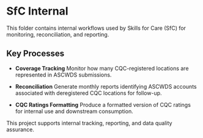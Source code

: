 # SfC Internal

This folder contains internal workflows used by Skills for Care (SfC) for monitoring, reconciliation, and reporting.

## Key Processes

- **Coverage Tracking**
  Monitor how many CQC-registered locations are represented in ASCWDS submissions.

- **Reconciliation**
  Generate monthly reports identifying ASCWDS accounts associated with deregistered CQC locations for follow-up.

- **CQC Ratings Formatting**
  Produce a formatted version of CQC ratings for internal use and downstream consumption.

This project supports internal tracking, reporting, and data quality assurance.
